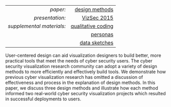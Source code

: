 |                           |                                               |
| ---:                      | ---:                                          |
| *paper:*                  | [design methods](paper.pdf)                   |
| *presentation:*           | [VizSec 2015](presentation.pdf)               |
| *supplemental materials:* | [qualitative coding](qualitative-coding.xlsx) |
|                           | [personas](personas.pdf)                      |
|                           | [data sketches](data-sketches.pdf)            |

User-centered design can aid visualization designers to build better, more practical tools that meet the needs of cyber security users.
The cyber security visualization research community can adopt a variety of design methods to more efficiently and effectively build tools.
We demonstrate how previous cyber visualization research has omitted a discussion of effectiveness and process in the explanation of design methods.
In this paper, we discuss three design methods and illustrate how each method informed two real-world cyber security visualization projects which resulted in successful deployments to users.
